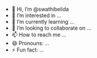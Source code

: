 - 👋 Hi, I’m @swathibelida
- 👀 I’m interested in ...
- 🌱 I’m currently learning ...
- 💞️ I’m looking to collaborate on ...
- 📫 How to reach me ...
- 😄 Pronouns: ...
- ⚡ Fun fact: ...

<!---
swathibelida/swathibelida is a ✨ special ✨ repository because its `README.md` (this file) appears on your GitHub profile.
You can click the Preview link to take a look at your changes.
--->
